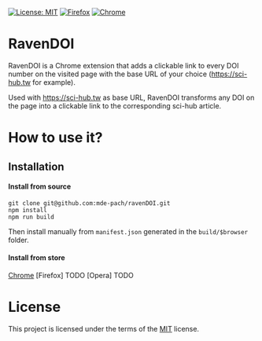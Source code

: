 [![License: MIT](https://img.shields.io/badge/License-MIT-yellow.svg)](https://opensource.org/licenses/MIT)
[![Firefox](https://img.shields.io/amo/v/MYID.svg)]()
[![Chrome](https://img.shields.io/chrome-web-store/v/edamfibpjbadepheeohkbnanbbgjnfpl.svg)](https://chrome.google.com/webstore/detail/ravendoi/edamfibpjbadepheeohkbnanbbgjnfpl)

# RavenDOI
RavenDOI is a Chrome extension that adds a clickable link to every DOI number on the visited page with the base URL of your choice (https://sci-hub.tw for example).

Used with https://sci-hub.tw as base URL, RavenDOI transforms any DOI on the page into a clickable link to the corresponding sci-hub article.

# How to use it?
## Installation

#### Install from source
```
git clone git@github.com:mde-pach/ravenDOI.git
npm install
npm run build
```

Then install manually from `manifest.json` generated in the `build/$browser` folder.

#### Install from store
[Chrome](https://chrome.google.com/webstore/detail/ravendoi/edamfibpjbadepheeohkbnanbbgjnfpl)
[Firefox] TODO
[Opera] TODO

# License
This project is licensed under the terms of the [MIT](https://opensource.org/licenses/MIT) license.
